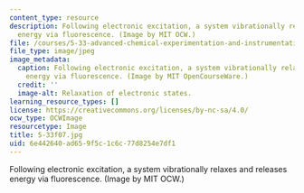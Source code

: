 ```yaml
---
content_type: resource
description: Following electronic excitation, a system vibrationally relaxes and releases
  energy via fluorescence. (Image by MIT OCW.)
file: /courses/5-33-advanced-chemical-experimentation-and-instrumentation-fall-2007/6e442640ad659f5c1c6c77d8254e7df1_5-33f07.jpg
file_type: image/jpeg
image_metadata:
  caption: Following electronic excitation, a system vibrationally relaxes and releases
    energy via fluorescence. (Image by MIT OpenCourseWare.)
  credit: ''
  image-alt: Relaxation of electronic states.
learning_resource_types: []
license: https://creativecommons.org/licenses/by-nc-sa/4.0/
ocw_type: OCWImage
resourcetype: Image
title: 5-33f07.jpg
uid: 6e442640-ad65-9f5c-1c6c-77d8254e7df1
---
```

Following electronic excitation, a system vibrationally relaxes and releases energy via fluorescence. (Image by MIT OCW.)